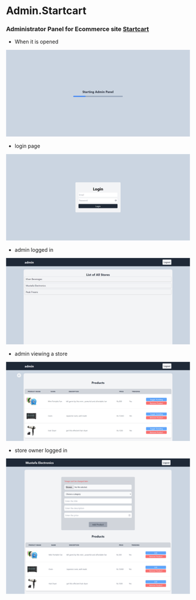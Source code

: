 # Admin.Startcart

### Administrator Panel for Ecommerce site [Startcart](startcart.vercel.app)

-   When it is opened

![ss-loading](ss/ss-loading.png)

-   login page

![ss-login](ss/ss-login.png)

-   admin logged in

![ss-adming](ss/ss-admin.png)

-   admin viewing a store

![ss-view-store](ss/ss-admin-view-store.png)

-   store owner logged in

![ss-store](ss/ss-store.png)

